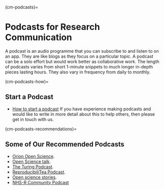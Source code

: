 (cm-podcasts)=
# Podcasts for Research Communication

A podcast is an audio programme that you can subscribe to and listen to on an app. They are like blogs as they focus on a particular topic. A podcast can be a solo effort but would work better as collaborative work. The length of podcasts varies from short 1-minute snippets to much longer in-depth pieces lasting hours. They also vary in frequency from daily to monthly.

(cm-podcasts-how)=
## Start a Podcast

* [How to start a podcast](https://www.podcastinsights.com/start-a-podcast/?gclid=CjwKCAiA9vOABhBfEiwATCi7GNV7zJl0tHaVkW-7DCjVdAwGa4q0vbaXB44xsSBHp7YBO8K6pH0syBoCVtUQAvD_BwE) If you have experience making podcasts and would like to write in more detail about this to help others, then please get in touch with us.

(cm-podcasts-recommendations)=
## Some of Our Recommended Podcasts

* [Orion Open Science](https://www.orion-openscience.eu/publications/training-materials/201902/podcasts).
* [Open Science talk](https://soundcloud.com/opensciencetalk).
* [The Turing Podcast](https://www.turing.ac.uk/news/turing-podcast).
* [ReproducibiliTea Podcast](https://soundcloud.com/reproducibilitea).
* [Open science stories](https://podcasts.apple.com/gb/podcast/open-science-stories/id1547403532).
* [NHS-R Community Podcast](https://podcasts.apple.com/gb/podcast/nhs-r-community-podcast/id1583060756)
